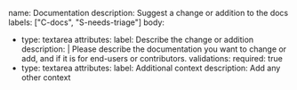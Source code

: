 name: Documentation
description: Suggest a change or addition to the docs
labels: ["C-docs", "S-needs-triage"]
body:
  - type: textarea
    attributes:
      label: Describe the change or addition
      description: |
        Please describe the documentation you want to change or add, and if it is for end-users or contributors.
    validations:
      required: true
  - type: textarea
    attributes:
      label: Additional context
      description: Add any other context
